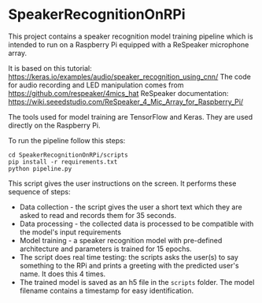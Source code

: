 # SpeakerRecognitionOnRPi

This project contains a speaker recognition model training pipeline which is intended to run on a Raspberry Pi equipped with a ReSpeaker microphone array.

It is based on this tutorial: https://keras.io/examples/audio/speaker_recognition_using_cnn/
The code for audio recording and LED manipulation comes from https://github.com/respeaker/4mics_hat
ReSpeaker documentation: https://wiki.seeedstudio.com/ReSpeaker_4_Mic_Array_for_Raspberry_Pi/

The tools used for model training are TensorFlow and Keras. They are used directly on the Raspberry Pi.

To run the pipeline follow this steps:
```
cd SpeakerRecognitionOnRPi/scripts
pip install -r requirements.txt
python pipeline.py
```

This script gives the user instructions on the screen.
It performs these sequence of steps:
- Data collection - the script gives the user a short text which they are asked to read and records them for 35 seconds.
- Data processing - the collected data is processed to be compatible with the model's input requirements
- Model training - a speaker recognition model with pre-defined architecture and parameters is trained for 15 epochs.
- The script does real time testing: the scripts asks the user(s) to say something to the RPi and prints a greeting with
the predicted user's name. It does this 4 times.
- The trained model is saved as an h5 file in the `scripts` folder. The model filename contains a timestamp for easy identification.
